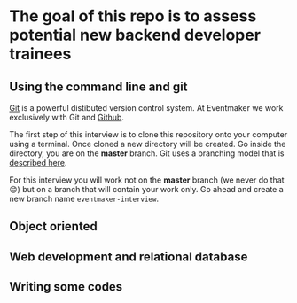 # The goal of this repo is to assess potential new backend developer trainees

## Using the command line and git

[Git](https://git-scm.com/) is a powerful distibuted version control system. At Eventmaker we work exclusively with Git and [Github](https://github.com/).

The first step of this interview is to clone this repository onto your computer using a terminal. Once cloned a new directory will be created. Go inside the directory, you are on the **master** branch. Git uses a branching model that is [described here](https://www.atlassian.com/git/tutorials/using-branches).

For this interview you will work not on the **master** branch (we never do that 😊) but on a branch that will contain your work only. Go ahead and create a new branch name `eventmaker-interview`.

## Object oriented

## Web development and relational database

## Writing some codes


